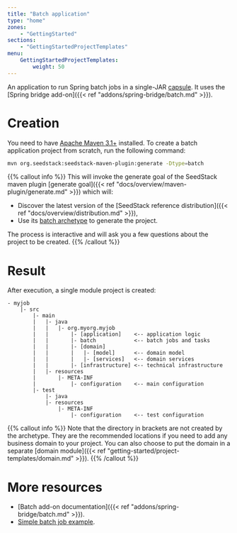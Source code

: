 ```yaml
---
title: "Batch application"
type: "home"
zones:
    - "GettingStarted"
sections:
    - "GettingStartedProjectTemplates"
menu:
    GettingStartedProjectTemplates:
        weight: 50
---
```


An application to run Spring batch jobs in a single-JAR [capsule](http://www.capsule.io). It uses the 
[Spring bridge add-on]({{< ref "addons/spring-bridge/batch.md" >}}).<!--more-->

# Creation

You need to have [Apache Maven 3.1+](https://maven.apache.org/) installed. 
To create a batch application project from scratch, run the following command:

```bash
mvn org.seedstack:seedstack-maven-plugin:generate -Dtype=batch
```
    
{{% callout info %}}
This will invoke the generate goal of the SeedStack maven plugin [generate goal]({{< ref "docs/overview/maven-plugin/generate.md" >}}) which will:

* Discover the latest version of the [SeedStack reference distribution]({{< ref "docs/overview/distribution.md" >}}),
* Use its [batch archetype](http://search.maven.org/#search%7Cga%7C1%7Cg%3A%22org.seedstack%22%20a%3A%22batch-archetype%22) to generate the project.

The process is interactive and will ask you a few questions about the project to be created.
{{% /callout %}}

# Result

After execution, a single module project is created:

```plain
- myjob
    |- src
        |- main
        |   |- java
        |   |   |- org.myorg.myjob
        |   |       |- [application]    <-- application logic
        |   |       |- batch            <-- batch jobs and tasks
        |   |       |- [domain]
        |   |       |   |- [model]      <-- domain model
        |   |       |   |- [services]   <-- domain services
        |   |       |- [infrastructure] <-- technical infrastructure
        |   |- resources
        |       |- META-INF
        |           |- configuration    <-- main configuration
        |- test
            |- java
            |- resources
                |- META-INF
                    |- configuration    <-- test configuration
```

{{% callout info %}}
Note that the directory in brackets are not created by the archetype. They are the recommended locations if you need
to add any business domain to your project. You can also choose to put the domain in a separate [domain module]({{< ref "getting-started/project-templates/domain.md" >}}).
{{% /callout %}}

# More resources

* [Batch add-on documentation]({{< ref "addons/spring-bridge/batch.md" >}}).
* [Simple batch job example](https://github.com/seedstack/samples/tree/master/batch).